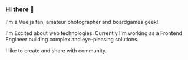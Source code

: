 ### Hi there 👋

I'm a Vue.js fan, amateur photographer and boardgames geek!

I'm Excited about web technologies. Currently I'm working as a Frontend Engineer building complex and eye-pleasing solutions.

I like to create and share with community.
 
